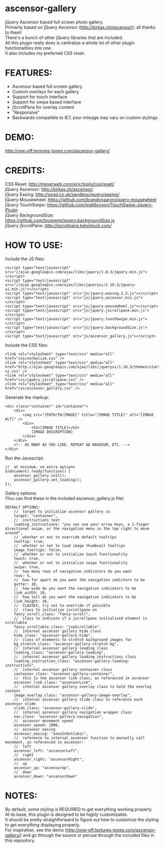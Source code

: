 ascensor-gallery
================

jQuery Ascensor based full screen photo gallery.<br />
Primarily based on jQuery Ascensor (http://kirkas.ch/ascensor/); all thanks to them!<br />
There's a bunch of other jQuery libraries that are included.<br />
All this plugin really does is centralize a whole lot of other plugin functionalities into one.<br />
It also includes my preferred CSS reset.

FEATURES:
=========
* Ascensor based full screen gallery
* Custom overlays for each gallery
* Support for touch interface
* Support for swipe based interface
* jScrollPane for overlay content
* "Responsive"
* Backwards compatible to IE7, your mileage may vary on custom stylings

DEMO:
=====
http://one-off.textures-tones.com/ascensor-gallery/

CREDITS:
========
CSS Reset: http://meyerweb.com/eric/tools/css/reset/<br />
jQuery Ascensor: http://kirkas.ch/ascensor/<br />
jQuery Easing: http://gsgd.co.uk/sandbox/jquery/easing/<br />
jQuery Mousewheel: https://github.com/brandonaaron/jquery-mousewheel<br />
jQuery TouchSwipe: https://github.com/mattbryson/TouchSwipe-Jquery-Plugin<br />
jQuery BackgroundSize: https://github.com/louisremi/jquery.backgroundSize.js<br />
jQuery jScrollPane: http://jscrollpane.kelvinluck.com/<br />

HOW TO USE:
===========

Include the JS files:<br />
```
<script type="text/javascript" src="//ajax.googleapis.com/ajax/libs/jquery/1.8.3/jquery.min.js"></script>
<script type="text/javascript" src="//ajax.googleapis.com/ajax/libs/jqueryui/1.10.3/jquery-ui.min.js"></script>
<script type="text/javascript" src="js/jquery.easing.1.3.js"></script>
<script type="text/javascript" src="js/jquery.ascensor.min.js"></script>
<script type="text/javascript" src="js/jquery.mousewheel.js"></script>
<script type="text/javascript" src="js/jquery.jscrollpane.min.js"></script>
<script type="text/javascript" src="js/jquery.touchSwipe.min.js"></script>
<script type="text/javascript" src="js/jquery.backgroundSize.js"></script>
<script type="text/javascript" src="js/ascensor_gallery.js"></script>
```

Include the CSS files:<br />
```
<link rel="stylesheet" type="text/css" media="all" href="css/normalize.css" />
<link rel="stylesheet" type="text/css" media="all" href="http://ajax.googleapis.com/ajax/libs/jqueryui/1.10.3/themes/start/jquery-ui.css" />
<link rel="stylesheet" type="text/css" media="all" href="css/jquery.jscrollpane.css" />
<link rel="stylesheet" type="text/css" media="all" href="css/ascensor_gallery.css" />
```

Generate the markup:<br />
```
<div class="container" id="container">
	<div>
		<img src="[PATH/TO/IMAGE]" title="[IMAGE TITLE]" alt="[IMAGE ALT]" />
		<div>
			<h2>[IMAGE TITLE]</h2>
			[IMAGE DESCRIPTION]
		</div>
	</div>
	<!-- AS MANY AS YOU LIKE, REPEAT AD NAUSEUM, ETC. -->
</div>
```

Run the Javascript:<br />
```
//	at minimum, no extra options
$(document).ready(function() {
	ascensor_gallery.init();
	ascensor_gallery.set_loading();
});
```

Gallery options:<br />
(You can find these in the included ascensor_gallery.js file)
```
DEFAULT OPTIONS:
	//	target to initialize ascensor gallery in
	target: "container",
	//	instructions text
	loading_instructions: "you can use your arrow keys, a 2-finger directional swipe, or the navigation menu in the top right to move around",
	//	whether or not to override default tooltips
	tooltip: true,
	//	whether or not to load image thumbnail tooltips
	image_tooltips: false,
	//	whether or not to initialize touch functionality
	touch: true,
	//	whether or not to initialize swipe functionality
	swipe: true,
	//	how many rows of navigation indicators do you want
	rows: 5,
	//	how far apart do you want the navigation indictors to be
	gutter: 10,
	//	how wide do you want the navigation indicators to be
	link_width: 10,
	//	how tall do you want the navigation indicators to be
	link_height: 10,
	//	CLASSES, try not to override if possible
	//	class to initialize jscrollpane on
	fancy_scroll_class: "fancy-scroll",
	//	class to indicate if a jscrollpane initialised element is scrollable
	fancy_scrollable_class: "jspScrollable",
	//	internal ascensor gallery hide class
	hide_class: "ascensor-gallery-hide",
	//	class of elements to stretch background images for
	bg_stretch_class: "ascensor-gallery-stretch-bg",
	//	internal ascensor gallery loading class
	loading_class: "ascensor-gallery-loading",
	//	internal ascensor gallery loading instructions class
	loading_instruction_class: "ascensor-gallery-loading-instructions",
	//	internal ascensor gallery container class
	container_class: "ascensor-gallery-container",
	//	this is the ascensor link class, as referenced in ascensor
	ascensor_link_class: "ascensorLink",
	//	internal ascensor gallery overlay class to hold the overlay content
	image_overlay_class: "ascensor-gallery-image-overlay",
	//	internal ascensor gallery slide class to reference each ascensor slide
	slide_class: "ascensor-gallery-slide",
	//	internal ascensor gallery navigation wrapper class
	nav_class: "ascensor-gallery-navigation",
	//	ascensor movement speed
	ascensor_speed: 1000,
	//	ascensor easing
	ascensor_easing: "easeInOutCubic",
	//	reference to internal ascensor function to manually call movement, as referenced in ascensor:
	//	left
	ascensor_left: "ascensorLeft",
	//	right
	ascensor_right: "ascensorRight",
	//	up
	ascensor_up: "ascensorUp",
	//	down
	ascensor_down: "ascensorDown"
```

NOTES:
======
By default, some styling is REQUIRED to get everything working properly.<br />
At its base, this plugin is designed to be highly customizable.<br />
It should be pretty straightforward to figure out how to customize the styling to get everything displaying properly.<br />
For inspiration, see the demo (http://one-off.textures-tones.com/ascensor-gallery/) and go through the source or peruse through the included files in this repository.
